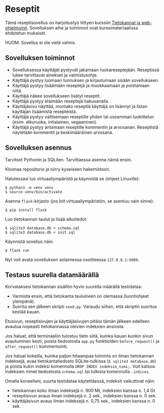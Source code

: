 # Reseptit

Tämä reseptisovellus on harjoitustyö liittyen kurssiin [Tietokannat ja web-ohjelmointi](https://hy-tikawe.github.io/materiaali/). Sovelluksen aihe ja toiminnot ovat kurssimateriaalissa ehdotetun mukaiset.

HUOM. Sovellus ei ole vielä valmis.

## Sovelluksen toiminnot

* Sovelluksessa käyttäjät pystyvät jakamaan ruokareseptejään. Reseptissä lukee tarvittavat ainekset ja valmistusohje.
* Käyttäjä pystyy luomaan tunnuksen ja kirjautumaan sisään sovellukseen.
* Käyttäjä pystyy lisäämään reseptejä ja muokkaamaan ja poistamaan niitä.
* Käyttäjä näkee sovellukseen lisätyt reseptit.
* Käyttäjä pystyy etsimään reseptejä hakusanalla.
* Käyttäjäsivu näyttää, montako reseptiä käyttäjä on lisännyt ja listan käyttäjän lisäämistä resepteistä.
* Käyttäjä pystyy valitsemaan reseptille yhden tai useamman luokittelun (esim. alkuruoka, intialainen, vegaaninen).
* Käyttäjä pystyy antamaan reseptille kommentin ja arvosanan. Reseptistä näytetään kommentit ja keskimääräinen arvosana.

## Sovelluksen asennus

Tarvitset Pythonin ja SQLiten. Tarvittaessa asenna nämä ensin.

Kloonaa repositorio ja siirry kyseiseen hakemistoon.

Halutessasi luo virtuaaliympäristö ja käynnistä se (ohjeet Linuxille):

```
$ python3 -m venv venv
$ source venv/bin/activate
```

Asenna `flask`-kirjasto (jos loit virtuaaliympäristön, se asentuu vain sinne):

```
$ pip install flask
```

Luo tietokannan taulut ja lisää alkutiedot:

```
$ sqlite3 database.db < schema.sql
$ sqlite3 database.db < init.sql
```

Käynnistä sovellus näin:

```
$ flask run
```

Nyt voit avata sovelluksen selaimessa osoitteessa `127.0.0.1:5000`.

## Testaus suurella datamäärällä

Korvataksesi tietokannan sisällön hyvin suurella määrällä testidataa:
* Varmista ensin, että tietokanta tauluineen on olemassa (luontiohjeet ylempänä).
* Suorita sen jälkeen skripti `seed.py`. Varaudu siihen, että skriptin suoritus kestää kauan.

Etusivun, reseptisivujen ja käyttäjäsivujen pitäisi tämän jälkeen edelleen avautua nopeasti tietokannassa olevien indeksien ansiosta.

Jos haluat, että terminaaliin tulostuu tieto siitä, kuinka kauan kunkin sivun avautuminen kesti, poista tiedostosta `app.py` funktioiden `before_request()` ja `after_request()` kommentointi.

Jos haluat kokeilla, kuinka paljon hitaampaa toiminta on ilman tietokannan indeksejä, avaa tietokantatiedosto SQLite-tulkissa (`$ sqlite3 database.db`) ja poista kukin indeksi komennolla `DROP INDEX indeksin_nimi;`. Voit katsoa indeksien nimet tiedostosta `schema.sql` tai tulkista komennolla `.indices`.

Omalla koneellani, suurta testidataa käytettäessä, indeksit vaikuttivat näin:
* tietokannan koko ilman indeksejä n. 900 Mt, indeksien kanssa n. 1,4 Gt
* reseptisivun avaus ilman indeksejä n. 2 sek., indeksien kanssa n. 0 sek.
* käyttäjäsivun avaus ilman indeksejä n. 0,75 sek., indeksien kanssa n. 0 sek.
